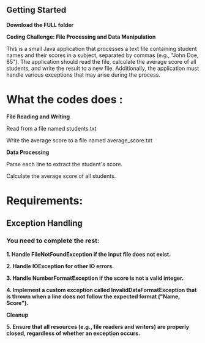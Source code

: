 ## Getting Started

**Download the FULL folder**

**Coding Challenge: File Processing and Data Manipulation**

This is a small Java application that processes a text file containing student names and their scores in a subject, separated by commas (e.g., "John Doe, 85"). The application should read the file, calculate the average score of all students, and write the result to a new file. Additionally, the application must handle various exceptions that may arise during the process.

# What the codes does :
**File Reading and Writing**

  Read from a file named students.txt
  
  Write the average score to a file named average_score.txt
  
**Data Processing**

  Parse each line to extract the student's score.
  
  Calculate the average score of all students.

# Requirements:

## Exception Handling
### You need to complete the rest:
  **1. Handle FileNotFoundException if the input file does not exist.**
  
  **2. Handle IOException for other IO errors.**
  
  **3. Handle NumberFormatException if the score is not a valid integer.**
  
  **4. Implement a custom exception called InvalidDataFormatException that is thrown when a line does not follow the expected format ("Name, Score").**

**Cleanup**

  **5. Ensure that all resources (e.g., file readers and writers) are properly closed, regardless of whether an exception occurs.**



